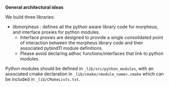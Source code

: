 <!--
SPDX-FileCopyrightText: Copyright (c) 2022-2023, NVIDIA CORPORATION & AFFILIATES. All rights reserved.
SPDX-License-Identifier: Apache-2.0

Licensed under the Apache License, Version 2.0 (the "License");
you may not use this file except in compliance with the License.
You may obtain a copy of the License at

http://www.apache.org/licenses/LICENSE-2.0

Unless required by applicable law or agreed to in writing, software
distributed under the License is distributed on an "AS IS" BASIS,
WITHOUT WARRANTIES OR CONDITIONS OF ANY KIND, either express or implied.
See the License for the specific language governing permissions and
limitations under the License.
-->

**General architectural ideas**

We build three libraries:
- libmorpheus : defines all the python aware library code for morpheus, and interface proxies for python modules.
  - Interface proxies are designed to provide a single consolidated point of interaction between the morpheus
  library code and their associated pybind11 module definitions.
  - Please avoid declaring adhoc functions/interfaces that link to python modules.


Python modules should be defined in `_lib/src/python_modules`, with an associated cmake declaration in
`_lib/cmake/<module_name>.cmake` which can be included in `_lib/CMakeLists.txt`.

